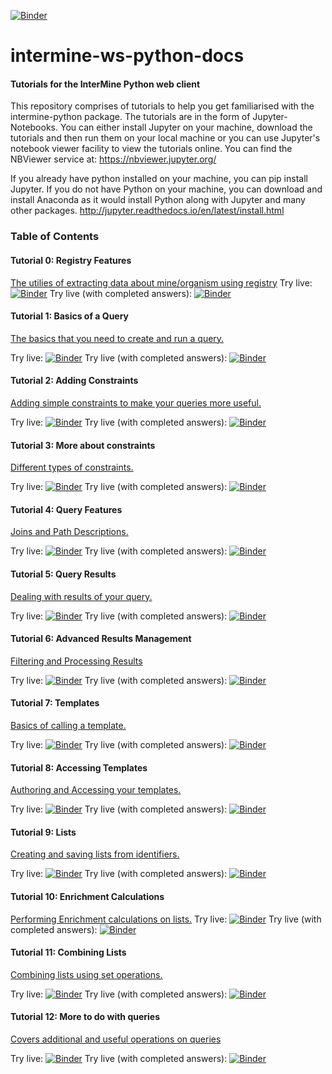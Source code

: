 [![Binder](https://mybinder.org/badge.svg)](https://mybinder.org/v2/gh/intermine/intermine-ws-python-docs/master)

# intermine-ws-python-docs
#### Tutorials for the InterMine Python web client

This repository comprises of tutorials to help you get familiarised with the intermine-python package. The tutorials are in the form of Jupyter-Notebooks. You can either install Jupyter on your machine, download the tutorials and then run them on your local machine or you can use Jupyter's notebook viewer facility to view the tutorials online.
You can find the NBViewer service at: https://nbviewer.jupyter.org/

If you already have python installed on your machine, you can pip install Jupyter. If you do not have Python on your machine, you can download and install Anaconda as it would install Python along with Jupyter and many other packages.
http://jupyter.readthedocs.io/en/latest/install.html


### Table of Contents
#### Tutorial 0: Registry Features
[The utilies of extracting data about mine/organism using registry](00-tutorial.ipynb)
Try live: [![Binder](https://mybinder.org/badge_logo.svg)](https://mybinder.org/v2/gh/intermine/intermine-ws-python-docs/master?filepath=unsolved-exercises%2F00-tutorial.ipynb)
Try live (with completed answers): [![Binder](https://mybinder.org/badge_logo.svg)](https://mybinder.org/v2/gh/intermine/intermine-ws-python-docs/master?filepath=00-tutorial.ipynb)


#### Tutorial 1: Basics of a Query
[The basics that you need to create and run a query.](01-tutorial.ipynb)

Try live:
[![Binder](https://mybinder.org/badge_logo.svg)](https://mybinder.org/v2/gh/intermine/intermine-ws-python-docs/master?filepath=01-tutorial.ipynb)
Try live (with completed answers):
[![Binder](https://mybinder.org/badge_logo.svg)](https://mybinder.org/v2/gh/intermine/intermine-ws-python-docs/master?filepath=01-tutorial.ipynb)


#### Tutorial 2: Adding Constraints
[Adding simple constraints to make your queries more useful.](02-tutorial.ipynb)

Try live:
[![Binder](https://mybinder.org/badge_logo.svg)](https://mybinder.org/v2/gh/intermine/intermine-ws-python-docs/master?filepath=unsolved-exercises%2F02-tutorial.ipynb)
Try live (with completed answers):
[![Binder](https://mybinder.org/badge_logo.svg)](https://mybinder.org/v2/gh/intermine/intermine-ws-python-docs/master?filepath=02-tutorial.ipynb)

#### Tutorial 3: More about constraints
[Different types of constraints.](03-tutorial.ipynb)

Try live:
[![Binder](https://mybinder.org/badge_logo.svg)](https://mybinder.org/v2/gh/intermine/intermine-ws-python-docs/master?filepath=unsolved-exercises%2F03-tutorial.ipynb)
Try live (with completed answers):
[![Binder](https://mybinder.org/badge_logo.svg)](https://mybinder.org/v2/gh/intermine/intermine-ws-python-docs/master?filepath=03-tutorial.ipynb)

#### Tutorial 4: Query Features
[Joins and Path Descriptions.](04-tutorial.ipynb)

Try live:
[![Binder](https://mybinder.org/badge_logo.svg)](https://mybinder.org/v2/gh/intermine/intermine-ws-python-docs/master?filepath=unsolved-exercises%2F04-tutorial.ipynb)
Try live (with completed answers):
[![Binder](https://mybinder.org/badge_logo.svg)](https://mybinder.org/v2/gh/intermine/intermine-ws-python-docs/master?filepath=04-tutorial.ipynb)

#### Tutorial 5: Query Results
[Dealing with results of your query.](05-tutorial.ipynb)

Try live:
[![Binder](https://mybinder.org/badge_logo.svg)](https://mybinder.org/v2/gh/intermine/intermine-ws-python-docs/master?filepath=unsolved-exercises%2F05-tutorial.ipynb)
Try live (with completed answers):
[![Binder](https://mybinder.org/badge_logo.svg)](https://mybinder.org/v2/gh/intermine/intermine-ws-python-docs/master?filepath=05-tutorial.ipynb)

#### Tutorial 6: Advanced Results Management
[Filtering and Processing Results](06-tutorial.ipynb)

Try live:
[![Binder](https://mybinder.org/badge_logo.svg)](https://mybinder.org/v2/gh/intermine/intermine-ws-python-docs/master?filepath=unsolved-exercises%2F06-tutorial.ipynb)
Try live (with completed answers):
[![Binder](https://mybinder.org/badge_logo.svg)](https://mybinder.org/v2/gh/intermine/intermine-ws-python-docs/master?filepath=06-tutorial.ipynb)

#### Tutorial 7: Templates
[Basics of calling a template.](07-tutorial.ipynb)

Try live:
[![Binder](https://mybinder.org/badge_logo.svg)](https://mybinder.org/v2/gh/intermine/intermine-ws-python-docs/master?filepath=unsolved-exercises%2F07-tutorial.ipynb)
Try live (with completed answers):
[![Binder](https://mybinder.org/badge_logo.svg)](https://mybinder.org/v2/gh/intermine/intermine-ws-python-docs/master?filepath=07-tutorial.ipynb)

#### Tutorial 8: Accessing Templates
[Authoring and Accessing your templates.](08-tutorial.ipynb)

Try live:
[![Binder](https://mybinder.org/badge_logo.svg)](https://mybinder.org/v2/gh/intermine/intermine-ws-python-docs/master?filepath=unsolved-exercises%2F08-tutorial.ipynb)
Try live (with completed answers):
[![Binder](https://mybinder.org/badge_logo.svg)](https://mybinder.org/v2/gh/intermine/intermine-ws-python-docs/master?filepath=08-tutorial.ipynb)

#### Tutorial 9: Lists
[Creating and saving lists from identifiers.](09-tutorial.ipynb)

Try live:
[![Binder](https://mybinder.org/badge_logo.svg)](https://mybinder.org/v2/gh/intermine/intermine-ws-python-docs/master?filepath=unsolved-exercises%2F09-tutorial.ipynb)
Try live (with completed answers):
[![Binder](https://mybinder.org/badge_logo.svg)](https://mybinder.org/v2/gh/intermine/intermine-ws-python-docs/master?filepath=09-tutorial.ipynb)


#### Tutorial 10: Enrichment Calculations
[Performing Enrichment calculations on lists.](10-tutorial.ipynb)
Try live:
[![Binder](https://mybinder.org/badge_logo.svg)](https://mybinder.org/v2/gh/intermine/intermine-ws-python-docs/master?filepath=unsolved-exercises%2F10-tutorial.ipynb)
Try live (with completed answers):
[![Binder](https://mybinder.org/badge_logo.svg)](https://mybinder.org/v2/gh/intermine/intermine-ws-python-docs/master?filepath=10-tutorial.ipynb)

#### Tutorial 11: Combining Lists
[Combining lists using set operations.](11-tutorial.ipynb)

Try live:
[![Binder](https://mybinder.org/badge_logo.svg)](https://mybinder.org/v2/gh/intermine/intermine-ws-python-docs/master?filepath=unsolved-exercises%2F11-tutorial.ipynb)
Try live (with completed answers):
[![Binder](https://mybinder.org/badge_logo.svg)](https://mybinder.org/v2/gh/intermine/intermine-ws-python-docs/master?filepath=11-tutorial.ipynb)

#### Tutorial 12: More to do with queries
[Covers additional and useful operations on queries](12-tutorial.ipynb)

Try live:
[![Binder](https://mybinder.org/badge_logo.svg)](https://mybinder.org/v2/gh/intermine/intermine-ws-python-docs/master?filepath=unsolved-exercises%2F12-tutorial.ipynb)
Try live (with completed answers):
[![Binder](https://mybinder.org/badge_logo.svg)](https://mybinder.org/v2/gh/intermine/intermine-ws-python-docs/master?filepath=12-tutorial.ipynb)
